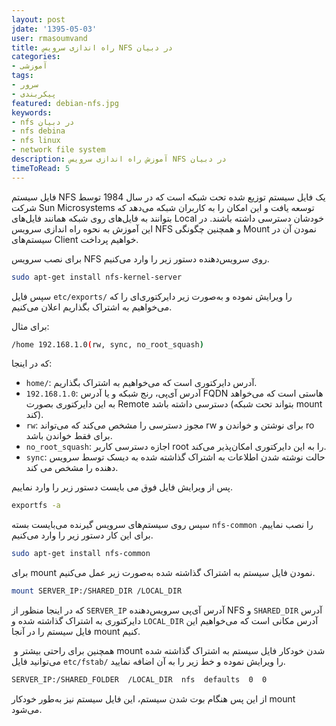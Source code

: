 ```yaml
---
layout: post    
jdate: '1395-05-03'
user: rmasoumvand    
title: راه اندازی سرویس NFS در دبیان  
categories:
- آموزشی
tags:
- سرور
- پیکربندی
featured: debian-nfs.jpg    
keywords:
- nfs در دبیان
- nfs debina
- nfs linux  
- network file system
description: آموزش راه اندازی سرویس NFS در دبیان 
timeToRead: 5
---
```


فایل سیستم NFS یک فایل سیستم توزیع شده تحت شبکه است که در سال 1984 توسط شرکت Sun Microsystems توسعه یافت و این امکان را به کاربران شبکه می‌دهد که بتوانند به فایل‌های روی شبکه همانند فایل‌های Local خودشان دسترسی داشته باشند. در این آموزش به نحوه راه اندازی سرویس NFS و همچنین چگونگی Mount نمودن آن در سیستم‌های Client خواهیم پرداخت.

برای نصب سرویس NFS روی سرویس‌دهنده دستور زیر را وارد می‌کنیم.

```sh  
sudo apt-get install nfs-kernel-server  
```

سپس فایل `etc/exports/` را ویرایش نموده و به‌صورت زیر دایرکتوری‌ای را که می‌خواهیم به اشتراک بگذاریم اعلان می‌کنیم.

برای مثال:

```sh  
/home 192.168.1.0(rw, sync, no_root_squash)  
```

که در اینجا:

*   `home/`: آدرس دایرکتوری است که می‌خواهیم به اشتراک بگذاریم.
*   `192.168.1.0`: آدرس آی‌پی، رنج شبکه و یا آدرس FQDN هاستی است که می‌خواهد به این دایرکتوری بصورت Remote دسترسی داشته باشد (بتواند تحت شبکه mount کند).
*   `rw`: مجوز دسترسی را مشخص می‌کند که می‌تواند rw برای نوشتن و خواندن و ro برای فقط خواندن باشد.
*   `no_root_squash`: اجازه دسترسی کاربر root را به این دایرکتوری امکان‌پذیر می‌کند.
*   `sync`: حالت نوشته شدن اطلاعات به اشتراک گذاشته شده به دیسک توسط سرویس دهنده را مشخص می کند.

پس از ویرایش فایل فوق می بایست دستور زیر را وارد نماییم.

```sh  
exportfs -a  
```

سپس روی سیستم‌های سرویس گیرنده می‌بایست بسته `nfs-common` را نصب نماییم. برای این کار دستور زیر را وارد می‌کنیم.

```sh  
sudo apt-get install nfs-common  
```

برای mount نمودن فایل سیستم به اشتراک گذاشته شده به‌صورت زیر عمل می‌کنیم.

```sh  
mount SERVER_IP:/SHARED_DIR /LOCAL_DIR  
```

که در اینجا منظور از `SERVER_IP` آدرس آی‌پی سرویس‌دهنده NFS و `SHARED_DIR` آدرس دایرکتوری به اشتراک گذاشته شده و `LOCAL_DIR` آدرس مکانی است که می‌خواهیم این‌ فایل سیستم را در آنجا mount کنیم.

 همچنین برای راحتی بیشتر و mount شدن خودکار فایل سیستم به اشتراک گذاشته شده می‌توانید فایل `etc/fstab/` را ویرایش نموده و خط زیر را به آن اضافه نمایید.

```sh  
SERVER_IP:/SHARED_FOLDER  /LOCAL_DIR  nfs  defaults  0  0  
```

از این پس هنگام بوت شدن سیستم، این فایل سیستم نیز به‌طور خودکار mount می‌شود.
